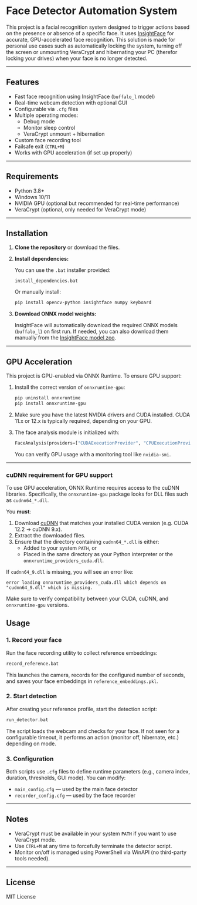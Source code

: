# Face Detector Automation System

This project is a facial recognition system designed to trigger actions based on the presence or absence of a specific face. It uses [InsightFace](https://github.com/deepinsight/insightface) for accurate, GPU-accelerated face recognition. This solution is made for personal use cases such as automatically locking the system, turning off the screen or unmounting VeraCrypt and hibernating your PC (therefor locking your drives) when your face is no longer detected.

---

## Features

- Fast face recognition using InsightFace (`buffalo_l` model)
- Real-time webcam detection with optional GUI
- Configurable via `.cfg` files
- Multiple operating modes:
  - Debug mode
  - Monitor sleep control
  - VeraCrypt unmount + hibernation
- Custom face recording tool
- Failsafe exit (`CTRL+M`)
- Works with GPU acceleration (if set up properly)

---

## Requirements

- Python 3.8+
- Windows 10/11
- NVIDIA GPU (optional but recommended for real-time performance)
- VeraCrypt (optional, only needed for VeraCrypt mode)

---

## Installation

1. **Clone the repository** or download the files.

2. **Install dependencies:**

   You can use the `.bat` installer provided:
   ```
   install_dependencies.bat
   ```

   Or manually install:
   ```bash
   pip install opencv-python insightface numpy keyboard
   ```

3. **Download ONNX model weights:**

   InsightFace will automatically download the required ONNX models (`buffalo_l`) on first run. If needed, you can also download them manually from the [InsightFace model zoo](https://github.com/deepinsight/insightface/tree/master/model_zoo).

---

## GPU Acceleration

This project is GPU-enabled via ONNX Runtime. To ensure GPU support:

1. Install the correct version of `onnxruntime-gpu`:

   ```bash
   pip uninstall onnxruntime
   pip install onnxruntime-gpu
   ```

2. Make sure you have the latest NVIDIA drivers and CUDA installed. CUDA 11.x or 12.x is typically required, depending on your GPU.

3. The face analysis module is initialized with:

   ```python
   FaceAnalysis(providers=["CUDAExecutionProvider", "CPUExecutionProvider"])
   ```

   You can verify GPU usage with a monitoring tool like `nvidia-smi`.

---

### cuDNN requirement for GPU support

To use GPU acceleration, ONNX Runtime requires access to the cuDNN libraries. Specifically, the `onnxruntime-gpu` package looks for DLL files such as `cudnn64_*.dll`.

You **must**:

1. Download [cuDNN](https://developer.nvidia.com/rdp/cudnn-archive) that matches your installed CUDA version (e.g. CUDA 12.2 → cuDNN 9.x).
2. Extract the downloaded files.
3. Ensure that the directory containing `cudnn64_*.dll` is either:
   - Added to your system `PATH`, or
   - Placed in the same directory as your Python interpreter or the `onnxruntime_providers_cuda.dll`.

If `cudnn64_9.dll` is missing, you will see an error like:
```
error loading onnxruntime_providers_cuda.dll which depends on "cudnn64_9.dll" which is missing.
```
Make sure to verify compatibility between your CUDA, cuDNN, and `onnxruntime-gpu` versions.

## Usage

### 1. Record your face

Run the face recording utility to collect reference embeddings:

```bash
record_reference.bat
```

This launches the camera, records for the configured number of seconds, and saves your face embeddings in `reference_embeddings.pkl`.

### 2. Start detection

After creating your reference profile, start the detection script:

```bash
run_detector.bat
```

The script loads the webcam and checks for your face. If not seen for a configurable timeout, it performs an action (monitor off, hibernate, etc.) depending on mode.

### 3. Configuration

Both scripts use `.cfg` files to define runtime parameters (e.g., camera index, duration, thresholds, GUI mode). You can modify:

- `main_config.cfg` — used by the main face detector
- `recorder_config.cfg` — used by the face recorder

---

## Notes

- VeraCrypt must be available in your system `PATH` if you want to use VeraCrypt mode.
- Use `CTRL+M` at any time to forcefully terminate the detector script.
- Monitor on/off is managed using PowerShell via WinAPI (no third-party tools needed).

---

## License

MIT License
